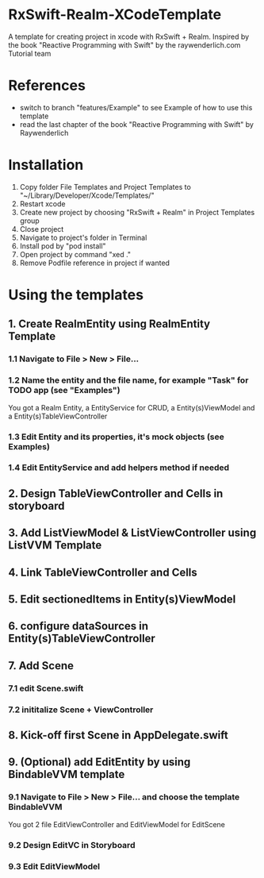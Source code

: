 # RxSwift-Realm-XCodeTemplate
A template for creating project in xcode with RxSwift + Realm.
Inspired by the book "Reactive Programming with Swift" by the raywenderlich.com Tutorial team

# References
- switch to branch "features/Example" to see Example of how to use this template
- read the last chapter of the book "Reactive Programming with Swift" by Raywenderlich

# Installation
1. Copy folder File Templates and Project Templates to "~/Library/Developer/Xcode/Templates/"
2. Restart xcode
3. Create new project by choosing "RxSwift + Realm" in Project Templates group
4. Close project
5. Navigate to project's folder in Terminal
6. Install pod by "pod install"
7. Open project by command "xed ."
8. Remove Podfile reference in project if wanted

# Using the templates
## 1. Create RealmEntity using RealmEntity Template
### 1.1 Navigate to File > New > File...
### 1.2 Name the entity and the file name, for example "Task" for TODO app (see "Examples")
You got a Realm Entity, a EntityService for CRUD, a Entity(s)ViewModel and a Entity(s)TableViewController
### 1.3 Edit Entity and its properties, it's mock objects (see Examples)
### 1.4 Edit EntityService and add helpers method if needed
## 2. Design TableViewController and Cells in storyboard
## 3. Add ListViewModel & ListViewController using ListVVM Template
## 4. Link TableViewController and Cells
## 5. Edit sectionedItems in Entity(s)ViewModel
## 6. configure dataSources in Entity(s)TableViewController
## 7. Add Scene
### 7.1 edit Scene.swift
### 7.2 inititalize Scene + ViewController
## 8. Kick-off first Scene in AppDelegate.swift
## 9. (Optional) add EditEntity by using BindableVVM template
### 9.1 Navigate to File > New > File... and choose the template BindableVVM
You got 2 file Edit<Entity>ViewController and Edit<Entity>ViewModel for Edit<Entity>Scene
### 9.2 Design Edit<Entity>VC in Storyboard
### 9.3 Edit Edit<Entity>ViewModel
